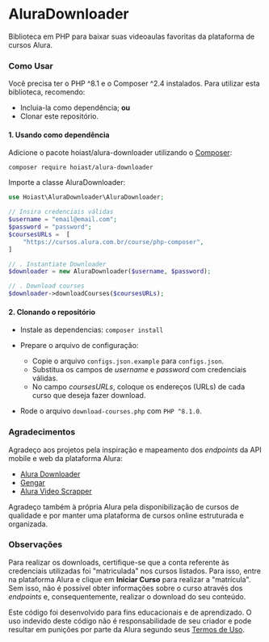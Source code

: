 # AluraDownloader
Biblioteca em PHP para baixar suas videoaulas favoritas da plataforma de cursos Alura.

### Como Usar

Você precisa ter o PHP ^8.1 e o Composer ^2.4 instalados. Para utilizar esta biblioteca, recomendo:
- Incluia-la como dependência; __ou__
- Clonar este repositório.

#### 1. Usando como dependência

Adicione o pacote hoiast/alura-downloader utilizando o [Composer](https://getcomposer.org/):

```composer require hoiast/alura-downloader```

Importe a classe AluraDownloader:
```php
use Hoiast\AluraDownloader\AluraDownloader;

// Insira credenciais válidas
$username = "email@email.com";
$password = "password";
$coursesURLs =  [
    "https://cursos.alura.com.br/course/php-composer",
]

// . Instantiate Downloader
$downloader = new AluraDownloader($username, $password);

// . Download courses
$downloader->downloadCourses($coursesURLs);
```


#### 2. Clonando o repositório
- Instale as dependencias: ```composer install```
- Prepare o arquivo de configuração:
    - Copie o arquivo ```configs.json.example``` para ```configs.json```.
    - Substitua os campos de _username_ e _password_ com credenciais válidas. 
    - No campo _coursesURLs_, coloque os endereços (URLs) de cada curso que deseja fazer download.

- Rode o arquivo ```download-courses.php``` com ```PHP ^8.1.0```.

### Agradecimentos
Agradeço aos projetos pela inspiração e mapeamento dos _endpoints_ da API mobile e web da plataforma Alura:

- [Alura Downloader](https://github.com/SirSavio/alura-downloader)
- [Gengar](https://github.com/v4p0r/gengar)
- [Alura Video Scrapper](https://github.com/reinaldomoreira/alura-video-scrapper)

Agradeço também à própria Alura pela disponibilização de cursos de qualidade e por manter uma plataforma de cursos online estruturada e organizada.

### Observações

Para realizar os downloads, certifique-se que a conta referente às credenciais utilizadas foi "matriculada" nos cursos listados. Para isso, entre na plataforma Alura e clique em __Iniciar Curso__ para realizar a "matrícula". Sem isso, não é possível obter informações sobre o curso através dos _endpoints_ e, consequentemente, realizar o download do seu conteúdo.

Este código foi desenvolvido para fins educacionais e de aprendizado. O uso indevido deste código não é responsabilidade de seu criador e pode resultar em punições por parte da Alura segundo seus [Termos de Uso](https://www.alura.com.br/termos-de-uso).
